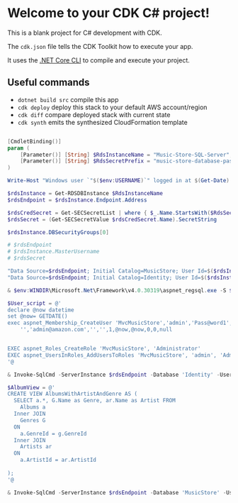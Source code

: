 # Welcome to your CDK C# project!

This is a blank project for C# development with CDK.

The `cdk.json` file tells the CDK Toolkit how to execute your app.

It uses the [.NET Core CLI](https://docs.microsoft.com/dotnet/articles/core/) to compile and execute your project.

## Useful commands

* `dotnet build src` compile this app
* `cdk deploy`       deploy this stack to your default AWS account/region
* `cdk diff`         compare deployed stack with current state
* `cdk synth`        emits the synthesized CloudFormation template


```SQL


```

```powershell
[CmdletBinding()]
param (
    [Parameter()] [String] $RdsInstanceName = "Music-Store-SQL-Server",
    [Parameter()] [String] $RdsSecretPrefix = "music-store-database-password"
)

Write-Host "Windows user `"$($env:USERNAME)`" logged in at $(Get-Date)."

$rdsInstance = Get-RDSDBInstance $RdsInstanceName
$rdsEndpoint = $rdsInstance.Endpoint.Address

$rdsCredSecret = Get-SECSecretList | where { $_.Name.StartsWith($RdsSecretPrefix) }
$rdsSecret = (Get-SECSecretValue $rdsCredSecret.Name).SecretString

$rdsInstance.DBSecurityGroups[0]

# $rdsEndpoint
# $rdsInstance.MasterUsername
# $rdsSecret

"Data Source=$rdsEndpoint; Initial Catalog=MusicStore; User Id=$($rdsInstance.MasterUsername); Password=$rdsSecret" | Out-File C:\MusicStoreDbString.txt
"Data Source=$rdsEndpoint; Initial Catalog=Identity; User Id=$($rdsInstance.MasterUsername); Password=$rdsSecret" | Out-File C:\IdentityDbString.txt

& $env:WINDIR\Microsoft.Net\Framework\v4.0.30319\aspnet_regsql.exe -S $rdsEndpoint -d Identity -A all -U $($rdsInstance.MasterUsername) -P $rdsSecret

$User_script = @'
declare @now datetime
set @now= GETDATE()
exec aspnet_Membership_CreateUser 'MvcMusicStore','admin','Pass@word1',
    '','admin@amazon.com','','',1,@now,@now,0,0,null


EXEC aspnet_Roles_CreateRole 'MvcMusicStore', 'Administrator'
EXEC aspnet_UsersInRoles_AddUsersToRoles 'MvcMusicStore', 'admin', 'Administrator', 8 
'@

& Invoke-SqlCmd -ServerInstance $rdsEndpoint -Database 'Identity' -Username $($rdsInstance.MasterUsername) -Password $rdsSecret -Query $User_script

$AlbumView = @'
CREATE VIEW AlbumsWithArtistAndGenre AS (
  SELECT a.*, G.Name as Genre, ar.Name as Artist FROM
    Albums a
  Inner JOIN 
    Genres G 
  ON
    a.GenreId = g.GenreId
  Inner JOIN
    Artists ar
  ON 
    a.ArtistId = ar.ArtistId
  
);
'@

& Invoke-SqlCmd -ServerInstance $rdsEndpoint -Database 'MusicStore' -Username $($rdsInstance.MasterUsername) -Password $rdsSecret -Query $AlbumView

```
